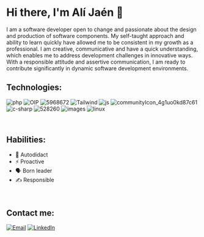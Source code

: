 # Hi there, I'm Alí Jaén 👋

I am a software developer open to change and passionate about the design and production of software components. My self-taught approach and ability to learn quickly have allowed me to be consistent in my growth as a professional. I am creative, communicative and have a quick understanding, which enables me to address development challenges in innovative ways. With a responsible attitude and assertive communication, I am ready to contribute significantly in dynamic software development environments.

## Technologies:
<!-- Icons size 60px -->
![php](https://github.com/AliJaen/AliJaen/assets/89822367/9a82354c-3d9f-4a1c-b4a6-1609f0ed1c21)
![OIP](https://github.com/AliJaen/AliJaen/assets/89822367/0f28ec1b-7d62-4469-9709-b45032151bef)
![5968672](https://github.com/AliJaen/AliJaen/assets/89822367/1e6db27b-9f5d-4a92-9015-f89184f48c2b)
![Tailwind](https://github.com/AliJaen/AliJaen/assets/89822367/25bbba62-7f10-4689-a363-4044a8edd95e)
![js](https://github.com/AliJaen/AliJaen/assets/89822367/4fed2d32-4e3c-4796-84d0-9f045eb3d6b4)
![communityIcon_4g1uo0kd87c61](https://github.com/AliJaen/AliJaen/assets/89822367/370933c4-e835-428c-8892-8a353f2d4fa3)
![c-sharp](https://github.com/AliJaen/AliJaen/assets/89822367/2e199dbc-bae5-479d-bae9-fef2d58f77a7)
![528260](https://github.com/AliJaen/AliJaen/assets/89822367/428bc590-31f9-4f3a-8052-15829df415d4)
![images](https://github.com/AliJaen/AliJaen/assets/89822367/ffc1bb0a-3b23-4de1-a5d8-0c9c492412a2)
![linux](https://github.com/AliJaen/AliJaen/assets/89822367/aabcb8ec-650a-4544-b4ae-534d490b7037)


<br>

## Habilities:
- 🧠 Autodidact
- ⚡ Proactive
- 🗣 Born leader
- ✍ Responsible 

<br>

## Contact me:
[![Email](https://img.shields.io/badge/ajaen197@hotmail.com-D14836?style=for-the-badge&logo=gmail&logoColor=white&labelColor=101010)](mailto:ajaen197@hotmail.com)
[![LinkedIn](https://img.shields.io/badge/LinkedIn-Alí_Jaén-0077B5?style=for-the-badge&logo=linkedin&logoColor=white&labelColor=101010)](https://www.linkedin.com/in/alí-jaén-carmona-7b3bb9159//)
